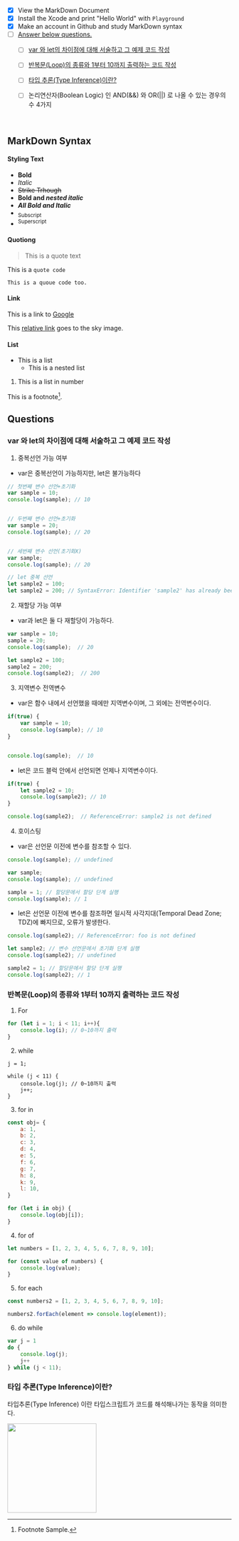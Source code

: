 - [x] View the MarkDown Document
- [x] Install the Xcode and print "Hello World" with `Playground`
- [x] Make an account in Github and study MarkDown syntax
- [ ] [Answer below questions.](#questions)
  - [ ] [var 와 let의 차이점에 대해 서술하고 그 예제 코드 작성](#var-와-let의-차이점에-대해-서술하고-그-예제-코드-작성)
  - [ ] [반복문(Loop)의 종류와 1부터 10까지 출력하는 코드 작성](#반복문loop의-종류와-1부터-10까지-출력하는-코드-작성)
  - [ ] [타입 추론(Type Inference)이란?](#타입-추론type-inference이란)
  - [ ] 논리연산자(Boolean Logic) 인 AND(&&) 와 OR(||) 로 나올 수 있는 경우의 수 4가지


<br/>

## MarkDown Syntax

#### Styling Text
- **Bold**
- *Italic*
- ~~Strike Trhough~~
- **Bold and _nested italic_**
- ***All Bold and Italic***
- <sub>Subscript</sub>
- <sup>Superscript</sup>

#### Quotiong
> This is a quote text

This is a `quote code`
```
This is a quoue code too.
```
#### Link
This is a link to [Google](https://www.google.com/)

This [relative link](/sky.jpeg) goes to the sky image.

#### List
- This is a list
  - This is a nested list
1. This is a list in number

This is a footnote[^1].

[^1]: Footnote Sample.

## Questions

### var 와 let의 차이점에 대해 서술하고 그 예제 코드 작성

1. 중복선언 가능 여부 
  - var은 중복선언이 가능하지만, let은 불가능하다
``` javascript
// 첫번째 변수 선언+초기화
var sample = 10;
console.log(sample); // 10


// 두번째 변수 선언+초기화
var sample = 20;
console.log(sample); // 20


// 세번째 변수 선언(초기화X)
var sample;
console.log(sample); // 20
```

```javascript
// let 중복 선언
let sample2 = 100;
let sample2 = 200; // SyntaxError: Identifier 'sample2' has already been declared
```

2. 재할당 가능 여부
  - var과 let은 둘 다 재할당이 가능하다.
```javascript
var sample = 10;
sample = 20;
console.log(sample);  // 20

let sample2 = 100;
sample2 = 200;
console.log(sample2);  // 200
```

3. 지역변수 전역변수
  - var은 함수 내에서 선언했을 때에만 지역변수이며, 그 외에는 전역변수이다.
```javascript
if(true) {
    var sample = 10;
    console.log(sample); // 10
}


console.log(sample);  // 10
```
  - let은 코드 블럭 안에서 선언되면 언제나 지역변수이다.
```javascript
if(true) {
    let sample2 = 10;
    console.log(sample2); // 10
}

console.log(sample2);  // ReferenceError: sample2 is not defined
```

4. 호이스팅
  - var은 선언문 이전에 변수를 참조할 수 있다.
```javascript
console.log(sample); // undefined

var sample;
console.log(sample); // undefined

sample = 1; // 할당문에서 할당 단계 실행
console.log(sample); // 1
```
  - let은 선언문 이전에 변수를 참조하면 일시적 사각지대(Temporal Dead Zone; TDZ)에 빠지므로, 오류가 발생한다.
```javascript
console.log(sample2); // ReferenceError: foo is not defined

let sample2; // 변수 선언문에서 초기화 단계 실행
console.log(sample2); // undefined

sample2 = 1; // 할당문에서 할당 단계 실행
console.log(sample2); // 1
```

### 반복문(Loop)의 종류와 1부터 10까지 출력하는 코드 작성
1. For
```javascript
for (let i = 1; i < 11; i++){
    console.log(i); // 0~10까지 출력
}
```
2. while
```javascriptvar 
j = 1;

while (j < 11) { 
    console.log(j); // 0~10까지 출력
    j++; 
}
```
3. for in
```javascript
const obj= {
    a: 1,
    b: 2,
    c: 3,
    d: 4,
    e: 5,
    f: 6,
    g: 7,
    h: 8,
    k: 9,
    l: 10,
}

for (let i in obj) {
    console.log(obj[i]);
}
```
4. for of
```javascript
let numbers = [1, 2, 3, 4, 5, 6, 7, 8, 9, 10];

for (const value of numbers) {
    console.log(value);
}
```
5. for each
```javascript
const numbers2 = [1, 2, 3, 4, 5, 6, 7, 8, 9, 10];

numbers2.forEach(element => console.log(element));
```
6. do while
```javascript
var j = 1
do {
	console.log(j);
    j++ 
} while (j < 11);
```

### 타입 추론(Type Inference)이란?
타입추론(Type Inference) 이란 타입스크립트가 코드를 해석해나가는 동작을 의미한다.



<img src="https://user-images.githubusercontent.com/106911494/178134448-8a411889-3bee-4126-ab08-9a06dd1cf089.jpeg" width="200"/>


<!---
- 👋 Hi, I’m @Eunice0927
- 👀 I’m interested in ...
- 🌱 I’m currently learning ...
- 💞️ I’m looking to collaborate on ...
- 📫 How to reach me ...

Eunice0927/Eunice0927 is a ✨ special ✨ repository because its `README.md` (this file) appears on your GitHub profile.
You can click the Preview link to take a look at your changes.

--->
<!--![KakaoTalk_Photo_2022-07-10-15-50-31](https://user-images.githubusercontent.com/106911494/178134448-8a411889-3bee-4126-ab08-9a06dd1cf089.jpeg)-->

